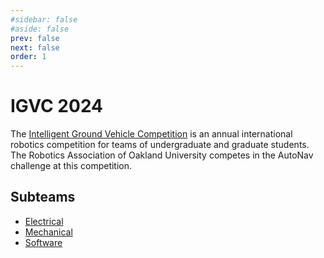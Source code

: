 ```yaml
---
#sidebar: false
#aside: false
prev: false
next: false
order: 1
---
```


# IGVC 2024

The [Intelligent Ground Vehicle Competition](http://www.igvc.org/) is an annual international robotics competition for teams of undergraduate and graduate students. The Robotics Association of Oakland University competes in the AutoNav challenge at this competition. 

## Subteams 

- [Electrical](./electrical/index.md)
- [Mechanical](./mechanical/index.md)
- [Software](./software/index.md)